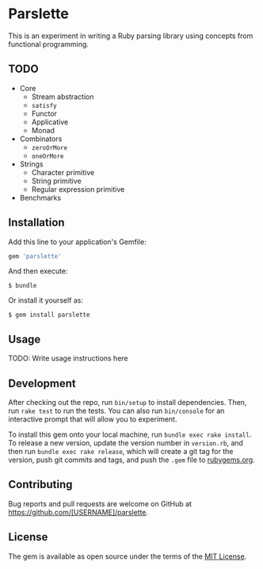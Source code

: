 # Parslette

This is an experiment in writing a Ruby parsing library using concepts from functional programming.

## TODO

- Core
  - Stream abstraction
  - `satisfy`
  - Functor
  - Applicative
  - Monad
- Combinators
  - `zeroOrMore`
  - `oneOrMore`
- Strings
  - Character primitive
  - String primitive
  - Regular expression primitive
- Benchmarks

## Installation

Add this line to your application's Gemfile:

```ruby
gem 'parslette'
```

And then execute:

    $ bundle

Or install it yourself as:

    $ gem install parslette

## Usage

TODO: Write usage instructions here

## Development

After checking out the repo, run `bin/setup` to install dependencies. Then, run `rake test` to run the tests. You can also run `bin/console` for an interactive prompt that will allow you to experiment.

To install this gem onto your local machine, run `bundle exec rake install`. To release a new version, update the version number in `version.rb`, and then run `bundle exec rake release`, which will create a git tag for the version, push git commits and tags, and push the `.gem` file to [rubygems.org](https://rubygems.org).

## Contributing

Bug reports and pull requests are welcome on GitHub at https://github.com/[USERNAME]/parslette.

## License

The gem is available as open source under the terms of the [MIT License](http://opensource.org/licenses/MIT).
